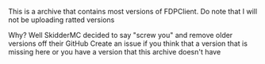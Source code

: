 This is a archive that contains most versions of FDPClient. Do note that I will not be uploading ratted versions


Why? Well SkidderMC decided to say "screw you" and remove older versions off their GitHub
Create an issue if you think that a version that is missing here or you have a version that this archive doesn't have
